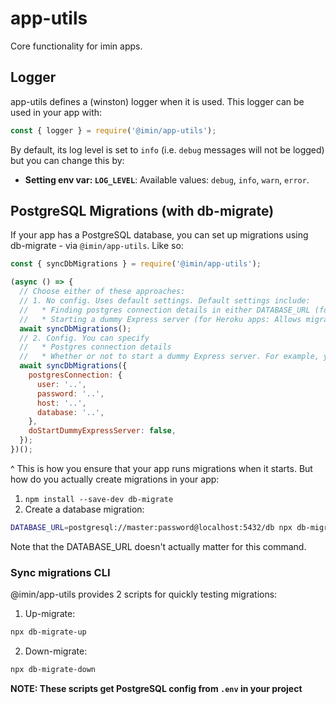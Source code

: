 # app-utils

Core functionality for imin apps.

## Logger

app-utils defines a (winston) logger when it is used. This logger can be used in your app with:

```js
const { logger } = require('@imin/app-utils');
```

By default, its log level is set to `info` (i.e. `debug` messages will not be logged) but you can change this by:

* **Setting env var: `LOG_LEVEL`**: Available values: `debug`, `info`, `warn`, `error`.

## PostgreSQL Migrations (with db-migrate)

If your app has a PostgreSQL database, you can set up migrations using db-migrate - via `@imin/app-utils`. Like so:

```js
const { syncDbMigrations } = require('@imin/app-utils');

(async () => {
  // Choose either of these approaches:
  // 1. No config. Uses default settings. Default settings include:
  //   * Finding postgres connection details in either DATABASE_URL (for a Heroku database) env var or POSTGRES_USER, POSTGRES_PASSWORD, POSTGRES_HOST, POSTGRES_DB env vars.
  //   * Starting a dummy Express server (for Heroku apps: Allows migration to take longer than the Heroku app 30s boot timeout by launching a dummy express server which just returns 404 for all requests. The dummy express server is shut down once the migrations have been synced)
  await syncDbMigrations();
  // 2. Config. You can specify
  //   * Postgres connection details
  //   * Whether or not to start a dummy Express server. For example, you might set this to false if this app is not intended to run on Heroku
  await syncDbMigrations({
    postgresConnection: {
      user: '..',
      password: '..',
      host: '..',
      database: '..',
    },
    doStartDummyExpressServer: false,
  });
})();
```

^ This is how you ensure that your app runs migrations when it starts. But how do you actually create migrations in your app:

1. `npm install --save-dev db-migrate`
2. Create a database migration:
  ```sh
  DATABASE_URL=postgresql://master:password@localhost:5432/db npx db-migrate create {{ migration-name }} --sql-file
  ```
  Note that the DATABASE_URL doesn't actually matter for this command.

### Sync migrations CLI

@imin/app-utils provides 2 scripts for quickly testing migrations:

1. Up-migrate:

  ```sh
  npx db-migrate-up
  ```
2. Down-migrate:

  ```sh
  npx db-migrate-down
  ```

**NOTE: These scripts get PostgreSQL config from `.env` in your project**
